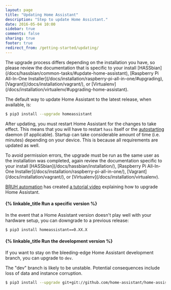 ```yaml
---
layout: page
title: "Updating Home Assistant"
description: "Step to update Home Assistant."
date: 2016-05-04 10:00
sidebar: true
comments: false
sharing: true
footer: true
redirect_from: /getting-started/updating/
---
```


<p class='note warning'>
The upgrade process differs depending on the installation you have, so please review the documentation that is specific to your install [HASSbian](/docs/hassbian/common-tasks/#update-home-assistant), [Raspberry Pi All-In-One Installer](/docs/installation/raspberry-pi-all-in-one/#upgrading), [Vagrant](/docs/installation/vagrant/), or [Virtualenv](/docs/installation/virtualenv/#upgrading-home-assistant).
</p>

The default way to update Home Assistant to the latest release, when available, is:

```bash
$ pip3 install --upgrade homeassistant
```

After updating, you must restart Home Assistant for the changes to take effect. This means that you will have to restart `hass` itself or the [autostarting](/docs/autostart/) daemon (if applicable). Startup can take considerable amount of time (i.e. minutes) depending on your device. This is because all requirements are updated as well.

<p class='note'>
To avoid permission errors, the upgrade must be run as the same user as the installation was completed, again review the documentation specific to your install [HASSbian](/docs/hassbian/installation/), [Raspberry Pi All-In-One Installer](/docs/installation/raspberry-pi-all-in-one/), [Vagrant](/docs/installation/vagrant/), or [Virtualenv](/docs/installation/virtualenv).
</p>

[BRUH automation](http://www.bruhautomation.com) has created [a tutorial video](https://www.youtube.com/watch?v=tuG2rs1Cl2Y) explaining how to upgrade Home Assistant.

#### {% linkable_title Run a specific version %}

In the event that a Home Assistant version doesn't play well with your hardware setup, you can downgrade to a previous release:

```bash
$ pip3 install homeassistant==0.XX.X
```

#### {% linkable_title Run the development version %}

If you want to stay on the bleeding-edge Home Assistant development branch, you can upgrade to `dev`. 

<p class='note warning'>
  The "dev" branch is likely to be unstable. Potential consequences include loss of data and instance corruption.
</p>

```bash
$ pip3 install --upgrade git+git://github.com/home-assistant/home-assistant.git@dev
```
